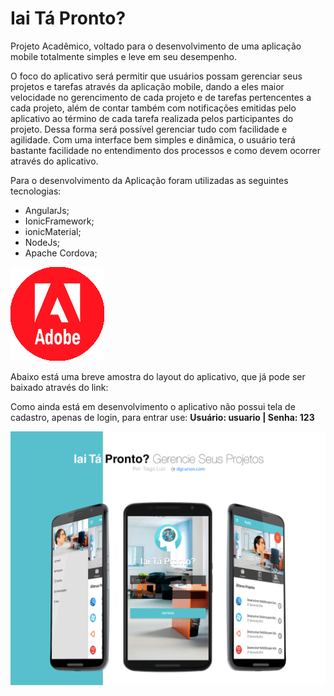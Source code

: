 # Iai Tá Pronto?
Projeto Acadêmico, voltado para o desenvolvimento de uma aplicação mobile totalmente simples e leve em seu desempenho.

O foco do aplicativo será permitir que usuários possam gerenciar seus projetos e tarefas através da aplicação mobile, dando a eles maior velocidade no gerencimento de cada projeto e de tarefas pertencentes a cada projeto, além de contar também com notificações emitidas pelo aplicativo ao término de cada tarefa realizada pelos participantes do projeto. Dessa forma será possível gerenciar tudo com facilidade e agilidade. Com uma interface bem simples e dinâmica, o usuário terá bastante facilidade no entendimento dos processos e como devem ocorrer através do aplicativo.

Para o desenvolvimento da Aplicação foram utilizadas as seguintes tecnologias:

- AngularJs;
- IonicFramework;
- ionicMaterial;
- NodeJs;
- Apache Cordova;

![alt text](www/img/adobe.png "Teste de Imagem")

Abaixo está uma breve amostra do layout do aplicativo, que já pode ser baixado através do link: 

Como ainda está em desenvolvimento o aplicativo não possui tela de cadastro, apenas de login, para entrar use: **Usuário: usuario | Senha: 123**

![alt text](screenshots/screen.jpg "Telas do Sistema")
